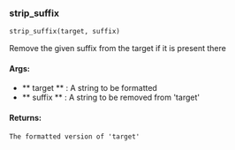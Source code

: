 

### strip_suffix
```python
strip_suffix(target, suffix)
```
Remove the given suffix from the target if it is present there

#### Args:

* ** target ** :  A string to be formatted
* ** suffix ** :  A string to be removed from 'target'

#### Returns:
    The formatted version of 'target'